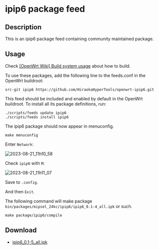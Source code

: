 # ipip6 package feed

## Description

This is an ipip6 package feed containing community maintained package.

## Usage

Check [[OpenWrt Wiki] Build system usage](https://openwrt.org/docs/guide-developer/toolchain/use-buildsystem) about how to build.

To use these packages, add the following line to the feeds.conf
in the OpenWrt buildroot:

```
src-git ipip6 https://github.com/HiraokaHyperTools/openwrt-ipip6.git
```

This feed should be included and enabled by default in the OpenWrt buildroot. To install all its package definitions, run:

```
./scripts/feeds update ipip6
./scripts/feeds install ipip6
```

The ipip6 package should now appear in menuconfig.

```
make menuconfig
```

Enter `Network`:

![2023-08-21_11h10_58](https://github.com/HiraokaHyperTools/openwrt-ipip6/assets/5955540/a4c9d73b-47aa-4188-a682-e6971d76c81a)

Check `ipip6` with `M`:

![2023-08-21_11h11_07](https://github.com/HiraokaHyperTools/openwrt-ipip6/assets/5955540/c79493c3-6730-4ce7-9c24-6969cc6ef7be)

Save to `.config`.

And then `Exit`.

The following command will make package `bin/packages/mipsel_24kc/ipip6/ipip6_0.1-4_all.ipk` or such.

```
make package/ipip6/compile
```

## Download

- [ipip6_0.1-5_all.ipk](https://github.com/HiraokaHyperTools/openwrt-ipip6/releases/download/v0.1-5/ipip6_0.1-5_all.ipk)
